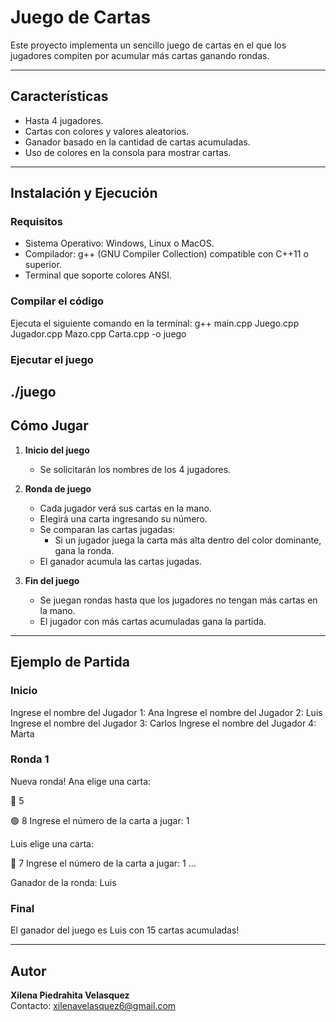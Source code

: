 # Juego de Cartas 

Este proyecto implementa un sencillo juego de cartas en el que los jugadores compiten por acumular más cartas ganando rondas.

---

## Características
- Hasta 4 jugadores.
- Cartas con colores y valores aleatorios.
- Ganador basado en la cantidad de cartas acumuladas.
- Uso de colores en la consola para mostrar cartas.

---

## Instalación y Ejecución
### Requisitos
- Sistema Operativo: Windows, Linux o MacOS.
- Compilador: g++ (GNU Compiler Collection) compatible con C++11 o superior.
- Terminal que soporte colores ANSI.

### Compilar el código
Ejecuta el siguiente comando en la terminal:
g++ main.cpp Juego.cpp Jugador.cpp Mazo.cpp Carta.cpp -o juego

### Ejecutar el juego
./juego
---


## Cómo Jugar
1. **Inicio del juego**  
   - Se solicitarán los nombres de los 4 jugadores.

2. **Ronda de juego**  
   - Cada jugador verá sus cartas en la mano.  
   - Elegirá una carta ingresando su número.  
   - Se comparan las cartas jugadas:  
     - Si un jugador juega la carta más alta dentro del color dominante, gana la ronda.  
   - El ganador acumula las cartas jugadas.  

3. **Fin del juego**  
   - Se juegan rondas hasta que los jugadores no tengan más cartas en la mano.  
   - El jugador con más cartas acumuladas gana la partida.  

---

## Ejemplo de Partida
### Inicio
Ingrese el nombre del Jugador 1: Ana Ingrese el nombre del Jugador 2: Luis Ingrese el nombre del Jugador 3: Carlos Ingrese el nombre del Jugador 4: Marta

### Ronda 1
Nueva ronda! Ana elige una carta:

🔴 5

🟢 8
Ingrese el número de la carta a jugar: 1

Luis elige una carta:

🔴 7 Ingrese el número de la carta a jugar: 1 ...

Ganador de la ronda: Luis

### Final
El ganador del juego es Luis con 15 cartas acumuladas!

---

## Autor
**Xilena Piedrahita Velasquez**  
Contacto: xilenavelasquez6@gmail.com
